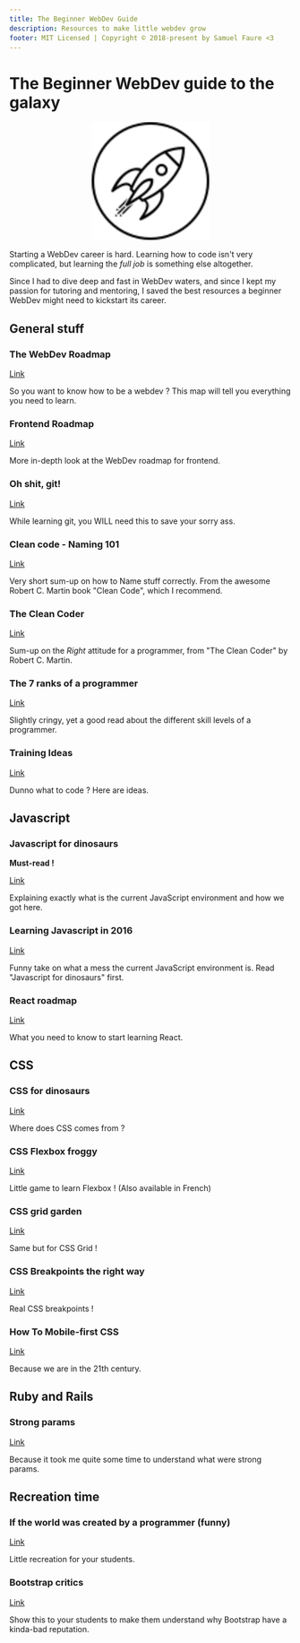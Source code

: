 ```yaml
---
title: The Beginner WebDev Guide
description: Resources to make little webdev grow
footer: MIT Licensed | Copyright © 2018-present by Samuel Faure <3
---
```

# The Beginner WebDev guide to the galaxy

<div style="text-align:center"><img style="width: 15em;" src="./assets/rocket.svg"/></div>

Starting a WebDev career is hard. Learning how to code isn't very complicated, but learning the *full job* is something else altogether.

Since I had to dive deep and fast in WebDev waters, and since I kept my passion for tutoring and mentoring, I saved the best resources a beginner WebDev might need to kickstart its career.

## General stuff

### The WebDev Roadmap

[Link](https://github.com/kamranahmedse/developer-roadmap)

So you want to know how to be a webdev ? This map will tell you everything you need to learn.

### Frontend Roadmap

[Link](https://medium.com/tech-tajawal/modern-frontend-developer-in-2018-4c2072fa2b9c)

More in-depth look at the WebDev roadmap for frontend.

### Oh shit, git!

[Link](http://ohshitgit.com/)

While learning git, you WILL need this to save your sorry ass.

### Clean code - Naming 101

[Link](https://github.com/ftopia/spawncamping-octo-tyrion/blob/master/clean_code/c02_meaningful_names/README.md)

Very short sum-up on how to Name stuff correctly. From the awesome Robert C. Martin book "Clean Code", which I recommend.

### The Clean Coder

[Link](https://gaston.life/books/clean-coder/)

Sum-up on the *Right* attitude for a programmer, from "The Clean Coder" by Robert C. Martin.

### The 7 ranks of a programmer

[Link](https://dev.to/lpasqualis/7-ranks-of-coderhood-coder-programmer-computer-scientist-developer-engineer-architect-eca)

Slightly cringy, yet a good read about the different skill levels of a programmer.

### Training Ideas

[Link](https://medium.freecodecamp.org/the-secret-to-being-a-top-developer-is-building-things-heres-a-list-of-fun-apps-to-build-aac61ac0736c)

Dunno what to code ? Here are ideas.

## Javascript

### Javascript for dinosaurs

**Must-read !**

[Link](https://medium.com/the-node-js-collection/modern-javascript-explained-for-dinosaurs-f695e9747b70) 

Explaining exactly what is the current JavaScript environment and how we got here.

### Learning Javascript in 2016

[Link](https://hackernoon.com/how-it-feels-to-learn-javascript-in-2016-d3a717dd577f)

Funny take on what a mess the current JavaScript environment is. Read "Javascript for dinosaurs" first.

### React roadmap

[Link](https://medium.freecodecamp.org/learning-react-roadmap-from-scratch-to-advanced-bff7735531b6)

What you need to know to start learning React.

## CSS

### CSS for dinosaurs

[Link](https://medium.com/actualize-network/modern-css-explained-for-dinosaurs-5226febe3525)

Where does CSS comes from ?

### CSS Flexbox froggy

[Link](https://flexboxfroggy.com/)

Little game to learn Flexbox ! (Also available in French)

### CSS grid garden

[Link](https://cssgridgarden.com/)

Same but for CSS Grid !

### CSS Breakpoints the right way

[Link](https://medium.freecodecamp.org/the-100-correct-way-to-do-css-breakpoints-88d6a5ba1862)

Real CSS breakpoints !

### How To Mobile-first CSS

[Link](https://zellwk.com/blog/how-to-write-mobile-first-css/)

Because we are in the 21th century.

## Ruby and Rails

### Strong params

[Link](https://www.sitepoint.com/rails-4-quick-look-strong-parameters/)

Because it took me quite some time to understand what were strong params.

## Recreation time

### If the world was created by a programmer (funny)

[Link](https://blog.toggl.com/world-created-programmer/)

Little recreation for your students.

### Bootstrap critics

[Link](http://adventurega.me/bootstrap/)

Show this to your students to make them understand why Bootstrap have a kinda-bad reputation.